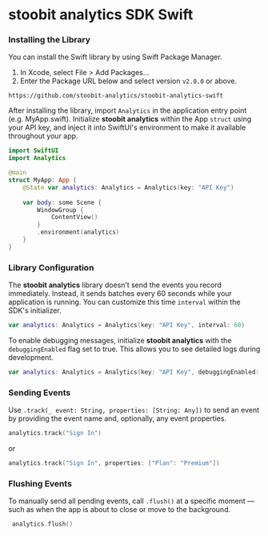 # stoobit analytics SDK Swift

### Installing the Library
You can install the Swift library by using Swift Package Manager.
1. In Xcode, select File > Add Packages…
2. Enter the Package URL below and select version `v2.0.0` or above.
```
https://github.com/stoobit-analytics/stoobit-analytics-swift
```
After installing the library, import `Analytics` in the application entry point (e.g. MyApp.swift). Initialize **stoobit analytics** within the App `struct` using your API key, and inject it into SwiftUI's environment to make it available throughout your app.
```swift
import SwiftUI
import Analytics

@main
struct MyApp: App {
    @State var analytics: Analytics = Analytics(key: "API Key")
    
    var body: some Scene {
        WindowGroup {
            ContentView()
        }
        .environment(analytics)
    }
}
```

### Library Configuration
The **stoobit analytics** library doesn’t send the events you record immediately. Instead, it sends batches every 60 seconds while your application is running. You can customize this time `interval` within the SDK's initializer.
```swift
var analytics: Analytics = Analytics(key: "API Key", interval: 60)
```

To enable debugging messages, initialize **stoobit analytics** with the `debuggingEnabled` flag set to true. This allows you to see detailed logs during development.
```swift
var analytics: Analytics = Analytics(key: "API Key", debuggingEnabled: true)
```

### Sending Events
Use `.track(_ event: String, properties: [String: Any])` to send an event by providing the event name and, optionally, any event properties.
```swift
analytics.track("Sign In")
```
or
```swift
analytics.track("Sign In", properties: ["Plan": "Premium"])
```

### Flushing Events
To manually send all pending events, call `.flush()` at a specific moment — such as when the app is about to close or move to the background.
```swift
 analytics.flush()
```
